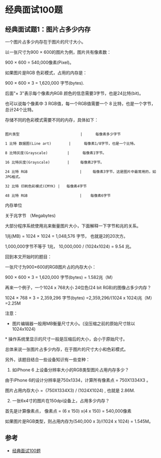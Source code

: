 # 经典面试100题

## 经典面试题1：图片占多少内存
一个图片占多少内存在于图片的尺寸大小。

以一张尺寸为900 × 600的图片为例，图片共有像素数：

900 × 600 = 540,000像素(Pixel)。

如果图片是RGB 色彩模式，占用的内存是：

900 × 600 × 3 = 1,620,000 字节(bytes).

后面"× 3"表示每个像素内RGB 颜色的信息需要3字节，也是24比特(bit)。 

也可以说每个像素中 3 RGB值，每一个RGB值需要一个 8 比特，也是一个字节，总计24个比特。

存储不同的色彩模式需要不同的内存，具体如下：
```

图片类型                            |      每像素多少字节 

1 比特 数据图(Line art)        |      每像素1/8字节，也是一个比特。

8 比特灰度(Grayscale)         |      每像素1字节。

16 比特灰度(Grayscale)        |     每像素2字节。

24 比特 RGB                        |     每像素3字节，这是图片中最常用的，如JPG格式。

32 比特 印刷色彩模式(CMYK) |   每像素4字节

48 比特 RGB                        |    每像素6字节
```

内存单位

关于兆字节 （Megabytes)

大部分程序系统使用兆来衡量图片大小，下面解释一下字节和兆的关系。

1兆(MB) = 1024 × 1024 = 1,048,576 字节， 也就是2的20次方。

1,000,000字节不等于 1兆， 10,000,000 / (1024x1024) = 9.54 兆。

回到本文开始时的题目：

一张尺寸为900×600的RGB图片占的内存大小：

900 × 600 × 3 = 1,620,000 字节(bytes) = 1.582兆（M）

再来一个例子，一个1024 x 768大小 24位色(24 bit RGB)的图像占多少内存？

1024 × 768 × 3 = 2,359,296 字节(bytes) =2,359,296/(1024 x 1024)兆（M）=2.25M



注意：

* 图片编辑器一般用MB衡量尺寸大小。(没压缩之前的原始尺寸除以1024x1024)

* 操作系统里显示的尺寸一般是压缩后的大小，会小于原始尺寸。

总体来说一张图片占多少内存，在于图片的尺寸大小和色彩模式。



另外，该题目结合一些设备知识有一些变种：

1. 如iPhone 6 上设备分辨率大小的RGB类型图片占用内存多少？

由于iPhone 6的设计分辨率是750x1334，计算所有像素点 = 750X1334X3 。

图片占用内存大小 =  (750X1334X3) / (1024X1024) , 也就是 2.86M.

2. 一张6x4寸的图片在150dpi设备上，占用多少内存？

首先是计算像素点， 像素点 = (6 x 150) x(4 x 150) = 540,000像素

如果图片是RGB类型，则占用内存为(540,000 x 3)/(1024 x 1024) = 1.545M。




## 参考
- [经典面试100题](https://www.jianshu.com/p/a445d4e83e9d)

